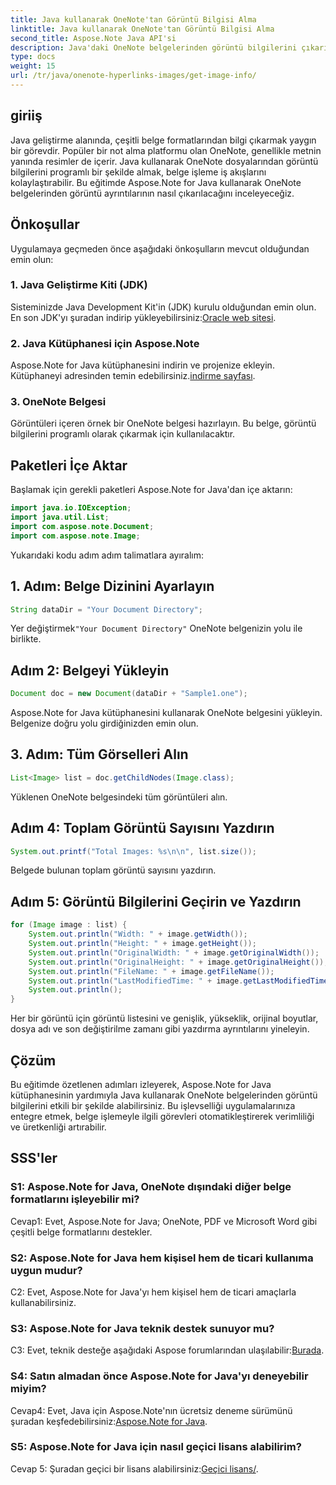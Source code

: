 ```yaml
---
title: Java kullanarak OneNote'tan Görüntü Bilgisi Alma
linktitle: Java kullanarak OneNote'tan Görüntü Bilgisi Alma
second_title: Aspose.Note Java API'si
description: Java'daki OneNote belgelerinden görüntü bilgilerini çıkarın! Resim boyutlarını, dosya adlarını ve daha fazlasını alın. Kolay adımlar ve kod örnekleri dahildir. #OneNote #Java #Aspose
type: docs
weight: 15
url: /tr/java/onenote-hyperlinks-images/get-image-info/
---
```

## giriiş

Java geliştirme alanında, çeşitli belge formatlarından bilgi çıkarmak yaygın bir görevdir. Popüler bir not alma platformu olan OneNote, genellikle metnin yanında resimler de içerir. Java kullanarak OneNote dosyalarından görüntü bilgilerini programlı bir şekilde almak, belge işleme iş akışlarını kolaylaştırabilir. Bu eğitimde Aspose.Note for Java kullanarak OneNote belgelerinden görüntü ayrıntılarının nasıl çıkarılacağını inceleyeceğiz.

## Önkoşullar

Uygulamaya geçmeden önce aşağıdaki önkoşulların mevcut olduğundan emin olun:

### 1. Java Geliştirme Kiti (JDK)

Sisteminizde Java Development Kit'in (JDK) kurulu olduğundan emin olun. En son JDK'yı şuradan indirip yükleyebilirsiniz:[Oracle web sitesi](https://www.oracle.com/java/technologies/javase-jdk15-downloads.html).

### 2. Java Kütüphanesi için Aspose.Note

 Aspose.Note for Java kütüphanesini indirin ve projenize ekleyin. Kütüphaneyi adresinden temin edebilirsiniz.[indirme sayfası](https://releases.aspose.com/note/java/).

### 3. OneNote Belgesi

Görüntüleri içeren örnek bir OneNote belgesi hazırlayın. Bu belge, görüntü bilgilerini programlı olarak çıkarmak için kullanılacaktır.

## Paketleri İçe Aktar

Başlamak için gerekli paketleri Aspose.Note for Java'dan içe aktarın:

```java
import java.io.IOException;
import java.util.List;
import com.aspose.note.Document;
import com.aspose.note.Image;
```

Yukarıdaki kodu adım adım talimatlara ayıralım:

## 1. Adım: Belge Dizinini Ayarlayın

```java
String dataDir = "Your Document Directory";
```

 Yer değiştirmek`"Your Document Directory"` OneNote belgenizin yolu ile birlikte.

## Adım 2: Belgeyi Yükleyin

```java
Document doc = new Document(dataDir + "Sample1.one");
```

Aspose.Note for Java kütüphanesini kullanarak OneNote belgesini yükleyin. Belgenize doğru yolu girdiğinizden emin olun.

## 3. Adım: Tüm Görselleri Alın

```java
List<Image> list = doc.getChildNodes(Image.class);
```

Yüklenen OneNote belgesindeki tüm görüntüleri alın.

## Adım 4: Toplam Görüntü Sayısını Yazdırın

```java
System.out.printf("Total Images: %s\n\n", list.size());
```

Belgede bulunan toplam görüntü sayısını yazdırın.

## Adım 5: Görüntü Bilgilerini Geçirin ve Yazdırın

```java
for (Image image : list) {
    System.out.println("Width: " + image.getWidth());
    System.out.println("Height: " + image.getHeight());
    System.out.println("OriginalWidth: " + image.getOriginalWidth());
    System.out.println("OriginalHeight: " + image.getOriginalHeight());
    System.out.println("FileName: " + image.getFileName());
    System.out.println("LastModifiedTime: " + image.getLastModifiedTime());
    System.out.println();
}
```

Her bir görüntü için görüntü listesini ve genişlik, yükseklik, orijinal boyutlar, dosya adı ve son değiştirilme zamanı gibi yazdırma ayrıntılarını yineleyin.

## Çözüm

Bu eğitimde özetlenen adımları izleyerek, Aspose.Note for Java kütüphanesinin yardımıyla Java kullanarak OneNote belgelerinden görüntü bilgilerini etkili bir şekilde alabilirsiniz. Bu işlevselliği uygulamalarınıza entegre etmek, belge işlemeyle ilgili görevleri otomatikleştirerek verimliliği ve üretkenliği artırabilir.

## SSS'ler

### S1: Aspose.Note for Java, OneNote dışındaki diğer belge formatlarını işleyebilir mi?

Cevap1: Evet, Aspose.Note for Java; OneNote, PDF ve Microsoft Word gibi çeşitli belge formatlarını destekler.

### S2: Aspose.Note for Java hem kişisel hem de ticari kullanıma uygun mudur?

C2: Evet, Aspose.Note for Java'yı hem kişisel hem de ticari amaçlarla kullanabilirsiniz.

### S3: Aspose.Note for Java teknik destek sunuyor mu?

 C3: Evet, teknik desteğe aşağıdaki Aspose forumlarından ulaşılabilir:[Burada](https://forum.aspose.com/c/note/28).

### S4: Satın almadan önce Aspose.Note for Java'yı deneyebilir miyim?

 Cevap4: Evet, Java için Aspose.Note'nın ücretsiz deneme sürümünü şuradan keşfedebilirsiniz:[Aspose.Note for Java](https://releases.aspose.com/note/java/).

### S5: Aspose.Note for Java için nasıl geçici lisans alabilirim?
 
 Cevap 5: Şuradan geçici bir lisans alabilirsiniz:[Geçici lisans/](https://purchase.aspose.com/temporary-license/).